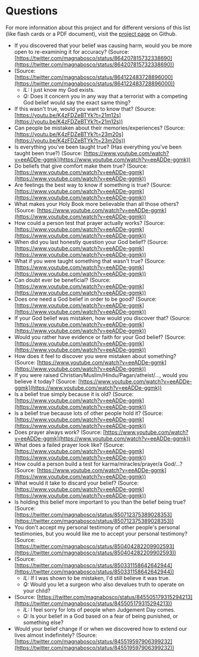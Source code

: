 # Questions

For more information about this project and for different versions of this list (like flash cards or a PDF document), visit the [project page](https://github.com/lumpiluk/sequestions) on Github.

- If you discovered that your belief was causing harm, would you be more open to re-examining it for accuracy? (Source: [https://twitter.com/magnabosco/status/864207815732338690](https://twitter.com/magnabosco/status/864207815732338690))
- (Source: [https://twitter.com/magnabosco/status/864122483728896000](https://twitter.com/magnabosco/status/864122483728896000))
  - *IL:* I just know my God exists.
  - *Q:* Does it concern you in any way that a terrorist with a competing God belief would say the exact same thing?
- If this wasn't true, would you want to know that? (Source: [https://youtu.be/K4zFDZeBTYk?t=21m12s](https://youtu.be/K4zFDZeBTYk?t=21m12s))
- Can people be mistaken about their memories/experiences? (Source: [https://youtu.be/K4zFDZeBTYk?t=23m20s](https://youtu.be/K4zFDZeBTYk?t=23m20s))
- Is everything you've been taught true? (Has everything you've been taught been true?) (Source: [https://www.youtube.com/watch?v=eeADDe-ggmk](https://www.youtube.com/watch?v=eeADDe-ggmk))
- Do beliefs that give comfort make them true? (Source: [https://www.youtube.com/watch?v=eeADDe-ggmk](https://www.youtube.com/watch?v=eeADDe-ggmk))
- Are feelings the best way to know if something is true? (Source: [https://www.youtube.com/watch?v=eeADDe-ggmk](https://www.youtube.com/watch?v=eeADDe-ggmk))
- What makes your Holy Book more believable than all those others? (Source: [https://www.youtube.com/watch?v=eeADDe-ggmk](https://www.youtube.com/watch?v=eeADDe-ggmk))
- How could a person test that prayer actually works? (Source: [https://www.youtube.com/watch?v=eeADDe-ggmk](https://www.youtube.com/watch?v=eeADDe-ggmk))
- When did you last honestly question your God belief? (Source: [https://www.youtube.com/watch?v=eeADDe-ggmk](https://www.youtube.com/watch?v=eeADDe-ggmk))
- What if you were taught something that wasn't true? (Source: [https://www.youtube.com/watch?v=eeADDe-ggmk](https://www.youtube.com/watch?v=eeADDe-ggmk))
- Can doubt ever be beneficial? (Source: [https://www.youtube.com/watch?v=eeADDe-ggmk](https://www.youtube.com/watch?v=eeADDe-ggmk))
- Does one need a God belief in order to be good? (Source: [https://www.youtube.com/watch?v=eeADDe-ggmk](https://www.youtube.com/watch?v=eeADDe-ggmk))
- If your God belief was mistaken, how would you discover that? (Source: [https://www.youtube.com/watch?v=eeADDe-ggmk](https://www.youtube.com/watch?v=eeADDe-ggmk))
- Would you rather have evidence or faith for your God belief? (Source: [https://www.youtube.com/watch?v=eeADDe-ggmk](https://www.youtube.com/watch?v=eeADDe-ggmk))
- How does it feel to discover you were mistaken about something? (Source: [https://www.youtube.com/watch?v=eeADDe-ggmk](https://www.youtube.com/watch?v=eeADDe-ggmk))
- If you were raised Christian/Muslim/Hindu/Pagan/atheist/…, would you believe it today? (Source: [https://www.youtube.com/watch?v=eeADDe-ggmk](https://www.youtube.com/watch?v=eeADDe-ggmk))
- Is a belief true simply because it is old? (Source: [https://www.youtube.com/watch?v=eeADDe-ggmk](https://www.youtube.com/watch?v=eeADDe-ggmk))
- Is a belief true because lots of other people hold it? (Source: [https://www.youtube.com/watch?v=eeADDe-ggmk](https://www.youtube.com/watch?v=eeADDe-ggmk))
- Does prayer always work? (Source: [https://www.youtube.com/watch?v=eeADDe-ggmk](https://www.youtube.com/watch?v=eeADDe-ggmk))
- What does a failed prayer look like? (Source: [https://www.youtube.com/watch?v=eeADDe-ggmk](https://www.youtube.com/watch?v=eeADDe-ggmk))
- How could a person build a test for karma/miracles/prayer/a God/…? (Source: [https://www.youtube.com/watch?v=eeADDe-ggmk](https://www.youtube.com/watch?v=eeADDe-ggmk))
- What would it take to discard your belief? (Source: [https://www.youtube.com/watch?v=eeADDe-ggmk](https://www.youtube.com/watch?v=eeADDe-ggmk))
- Is holding this belief more important to you than the belief being true? (Source: [https://twitter.com/magnabosco/status/850712375389028353](https://twitter.com/magnabosco/status/850712375389028353))
- You don't accept my personal testimony of other people's personal testimonies, but you would like me to accept your personal testimony? (Source: [https://twitter.com/magnabosco/status/850404282209902593](https://twitter.com/magnabosco/status/850404282209902593))
- (Source: [https://twitter.com/magnabosco/status/850331158642642944](https://twitter.com/magnabosco/status/850331158642642944))
  - *IL:* If I was shown to be mistaken, I'd still believe it was true.
  - *Q:* Would you let a surgeon who also devalues truth to operate on your child?
- (Source: [https://twitter.com/magnabosco/status/845505179315294213](https://twitter.com/magnabosco/status/845505179315294213))
  - *IL:* I feel sorry for lots of people when Judgement Day comes.
  - *Q:* Is your belief in a God based on a fear of being punished, or something else?
- Would your belief change if or when we discovered how to extend our lives almost indefinitely? (Source: [https://twitter.com/magnabosco/status/845519597906399232](https://twitter.com/magnabosco/status/845519597906399232))
